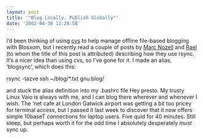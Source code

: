 ```yaml
---
layout: post
title: '"Blog Locally, Publish Globally"'
date: '2002-04-30 12:28:58'
---
```



I’d been thinking of using [cvs](http://www.cvshome.org/) to help manage offline file-based blogging with Blosxom, but I recently read a couple of posts by [Marc Nozell](http://www.nozell.com/cgi/blosxom/2002/Mar/5#syncing-blog) and [Rael](http://saladwithsteve.com/osx/2002_02_01_archive.html#9710921) (to whom the title of this post is attributed) describing how they use rsync. It’s a nicer idea than using cvs, so I’ve gone for it. I made an alias, ‘blogsync’, which does this:

rsync -tazve ssh ~/blog/*.txt gnu:blog/

and stuck the alias definition into my .bashrc file Hey presto. My trusty Linux Vaio is always with me, and I can blog there wherever and whenever I wish. The ‘net cafe at London Gatwick airport was getting a bit too pricey for terminal access, but I passed it last week to discover that it now offers simple 10baseT connections for laptop users. Five quid for 40 minutes. Still steep, but perhaps worth it for the odd time I absolutely desperately *must* sync up.


